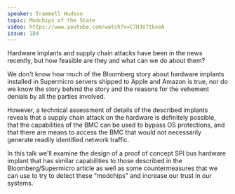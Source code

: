 ```yaml
---
speaker: Trammell Hudson
topic: Modchips of the State
video: https://www.youtube.com/watch?v=C7H3V7tkxeA
issue: 184
---
```


Hardware implants and supply chain attacks have been in the news recently, but how feasible are they and what can we do about them?

We don't know how much of the Bloomberg story about hardware implants installed in Supermicro servers shipped to Apple and Amazon is true, nor do we know the story behind the story and the reasons for the vehement denials by all the parties involved.

However, a technical assessment of details of the described implants reveals that a supply chain attack on the hardware is definitely possible, that the capabilities of the BMC can be used to bypass OS protections, and that there are means to access the BMC that would not necessarily generate readily identified network traffic.

In this talk we'll examine the design of a proof of concept SPI bus hardware implant that has similar capabilities to those described in the Bloomberg/Supermicro article as well as some countermeasures that we can use to try to detect these "modchips" and increase our trust in our systems.

